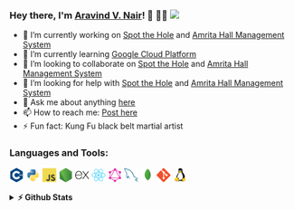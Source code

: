 ### Hey there, I'm [Aravind V. Nair](https://AravindVNair99.github.io)! 👋 👨‍💻 ![](https://komarev.com/ghpvc/?username=AravindVNair99&label=Views)

- 🔭 I’m currently working on [Spot the Hole](https://github.com/AravindVNair99/Spot-the-Hole) and [Amrita Hall Management System](https://github.com/AravindVNair99/Hall-Management-System)
- 🌱 I’m currently learning [Google Cloud Platform](https://cloud.google.com)
- 👯 I’m looking to collaborate on [Spot the Hole](https://github.com/AravindVNair99/Spot-the-Hole) and [Amrita Hall Management System](https://github.com/AravindVNair99/Hall-Management-System)
- 🤔 I’m looking for help with [Spot the Hole](https://github.com/AravindVNair99/Spot-the-Hole) and [Amrita Hall Management System](https://github.com/AravindVNair99/Hall-Management-System)
- 💬 Ask me about anything [here](https://github.com/AravindVNair99/AravindVNair99/issues)
- 📫 How to reach me: [Post here](https://github.com/AravindVNair99/AravindVNair99/issues)
- ⚡ Fun fact: Kung Fu black belt martial artist

### Languages and Tools:

<code><img height="25" src="https://raw.githubusercontent.com/devicons/devicon/master/icons/cplusplus/cplusplus-plain.svg" alt="C++"></code>
<code><img height="25" src="https://raw.githubusercontent.com/devicons/devicon/master/icons/python/python-original.svg" alt="Python"></code>
<code><img height="25" src="https://raw.githubusercontent.com/devicons/devicon/master/icons/javascript/javascript-original.svg" alt="JavaScript"></code>
<code><img height="25" src="https://raw.githubusercontent.com/devicons/devicon/master/icons/nodejs/nodejs-original.svg" alt="Node.js"></code>
<code><img height="25" src="https://raw.githubusercontent.com/devicons/devicon/master/icons/express/express-original.svg" alt="Express.js"></code>
<code><img height="25" src="https://raw.githubusercontent.com/devicons/devicon/master/icons/react/react-original.svg" alt="React"></code>
<code><img height="25" src="https://raw.githubusercontent.com/github/explore/80688e429a7d4ef2fca1e82350fe8e3517d3494d/topics/graphql/graphql.png" alt="GraphQL"></code>
<code><img height="25" src="https://raw.githubusercontent.com/devicons/devicon/master/icons/mysql/mysql-original.svg" alt="MySQL"></code>
<code><img height="25" src="https://raw.githubusercontent.com/devicons/devicon/master/icons/mongodb/mongodb-original.svg" alt="MongoDB"></code>
<code><img height="25" src="https://raw.githubusercontent.com/devicons/devicon/master/icons/git/git-original.svg" alt="Git"></code>
<code><img height="25" src="https://raw.githubusercontent.com/devicons/devicon/master/icons/linux/linux-original.svg" alt="Linux"></code>

<details>	
  <summary><b>⚡ Github Stats</b></summary>
<img height="180em" src="https://github-readme-stats.vercel.app/api?username=AravindVNair99&show_icons=true&include_all_commits=true&count_private=true&hide_border=true" />

<!--START_SECTION:waka-->
![Lines of code](https://img.shields.io/badge/From%20Hello%20World%20I%27ve%20Written-597718%20lines%20of%20code-blue)

**🐱 My Github Data** 

> 🏆 92 Contributions in the Year 2021
 > 
> 📦 619.3 kB Used in Github's Storage 
 > 
> 💼 Opted to Hire
 > 
> 📜 59 Public Repositories 
 > 
> 🔑 4 Private Repositories  
 > 
**I'm a Night 🦉** 

```text
🌞 Morning    153 commits    ██░░░░░░░░░░░░░░░░░░░░░░░   10.79% 
🌆 Daytime    546 commits    █████████░░░░░░░░░░░░░░░░   38.5% 
🌃 Evening    538 commits    █████████░░░░░░░░░░░░░░░░   37.94% 
🌙 Night      181 commits    ███░░░░░░░░░░░░░░░░░░░░░░   12.76%

```
📅 **I'm Most Productive on Saturday** 

```text
Monday       119 commits    ██░░░░░░░░░░░░░░░░░░░░░░░   8.39% 
Tuesday      244 commits    ████░░░░░░░░░░░░░░░░░░░░░   17.21% 
Wednesday    149 commits    ██░░░░░░░░░░░░░░░░░░░░░░░   10.51% 
Thursday     220 commits    ████░░░░░░░░░░░░░░░░░░░░░   15.51% 
Friday       143 commits    ██░░░░░░░░░░░░░░░░░░░░░░░   10.08% 
Saturday     296 commits    █████░░░░░░░░░░░░░░░░░░░░   20.87% 
Sunday       247 commits    ████░░░░░░░░░░░░░░░░░░░░░   17.42%

```


📊 **This Week I Spent My Time On** 

```text
💬 Programming Languages: 
Other                    85 hrs 13 mins      ████████████████████████░   99.16% 
JavaScript               31 mins             ░░░░░░░░░░░░░░░░░░░░░░░░░   0.61% 
JSON                     6 mins              ░░░░░░░░░░░░░░░░░░░░░░░░░   0.13% 
Makefile                 3 mins              ░░░░░░░░░░░░░░░░░░░░░░░░░   0.06% 
EJS                      2 mins              ░░░░░░░░░░░░░░░░░░░░░░░░░   0.04%

🔥 Editors: 
Browser                  84 hrs 40 mins      ████████████████████████░   98.53% 
VS Code                  43 mins             ░░░░░░░░░░░░░░░░░░░░░░░░░   0.84% 
Unknown Editor           30 mins             ░░░░░░░░░░░░░░░░░░░░░░░░░   0.58% 
Bash                     2 mins              ░░░░░░░░░░░░░░░░░░░░░░░░░   0.04%

```

**I Mostly Code in HTML** 

```text
HTML                     26 repos            ███████████░░░░░░░░░░░░░░   47.27% 
JavaScript               8 repos             ███░░░░░░░░░░░░░░░░░░░░░░   14.55% 
Python                   5 repos             ██░░░░░░░░░░░░░░░░░░░░░░░   9.09% 
Java                     5 repos             ██░░░░░░░░░░░░░░░░░░░░░░░   9.09% 
C                        4 repos             █░░░░░░░░░░░░░░░░░░░░░░░░   7.27%

```


**Timeline**

![Chart not found](https://raw.githubusercontent.com/aravindvnair99/aravindvnair99/master/charts/bar_graph.png) 


<!--END_SECTION:waka-->

*NOTE: Top languages does not indicate my skill level or anything like that. It is just a metric of which languages have been hosted by me on GitHub based on the usage across repositories. There are others which I haven't put up on GitHub.*

</details>

<!--
<p align="center">
<a href="https://buymeacoffee.com/AravindVNair99" target="_blank"><img src="https://cdn.buymeacoffee.com/buttons/arial-blue.png" alt="Buy Aravind A Coffee" height="40" width="170" ></a>
</p>
-->
